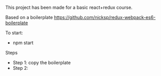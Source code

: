 This project has been made for a basic react+redux course.

Based on a boilerplate https://github.com/nicksp/redux-webpack-es6-boilerplate

To start:
- npm start


Steps
- Step 1: copy the boilerplate
- Step 2: 
